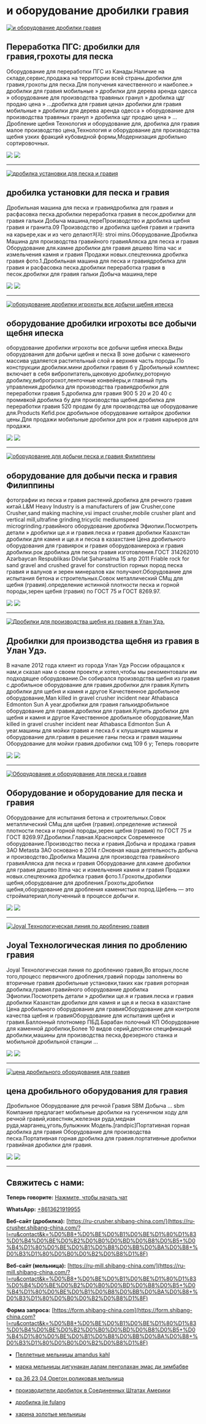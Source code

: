 # и оборудование дробилки гравия

<a href="https://swt.shibang-china.com/?l=ru&img&k=%D0%B8+%D0%BE%D0%B1%D0%BE%D1%80%D1%83%D0%B4%D0%BE%D0%B2%D0%B0%D0%BD%D0%B8%D0%B5+%D0%B4%D1%80%D0%BE%D0%B1%D0%B8%D0%BB%D0%BA%D0%B8+%D0%B3%D1%80%D0%B0%D0%B2%D0%B8%D1%8F" target="_blank">![и оборудование дробилки гравия](http://static.shibang-china.com/all-800x300/53.jpg)</a>

## Переработка ПГС: дробилки для гравия,грохоты для песка
Оборудование для переработки ПГС из Канады.Наличие на складе,сервис,продажа на территории всей страны.дробилки для гравия,грохоты для песка.Для получения качественного и наиболее.&#187; дробилки для гравия мобильные &#187; дробилки для дерева аренда одесса &#187; оборудование для производства травяных гранул &#187; дробилка цдг продаю цена &#187; …дробилка для гравия цена&#187; дробилки для гравия мобильные &#187; дробилки для дерева аренда одесса &#187; оборудование для производства травяных гранул &#187; дробилка цдг продаю цена &#187; …Дробление щебня Технология и оборудование для, дробилка для гравия малое производство цена,Технология и оборудование для производства щебня узких фракций кубовидной формы,Модернизация дробильно сортировочных.


<a href="https://whatsapp.shibangsoft.com/WhatsApp.php" target="_blank" title="WhatsApp">![](http://static.shibang-china.com/icon/whatsapp.png)</a> <a href="https://swt.shibang-china.com/?l=ru&icon&k=%D0%B8+%D0%BE%D0%B1%D0%BE%D1%80%D1%83%D0%B4%D0%BE%D0%B2%D0%B0%D0%BD%D0%B8%D0%B5+%D0%B4%D1%80%D0%BE%D0%B1%D0%B8%D0%BB%D0%BA%D0%B8+%D0%B3%D1%80%D0%B0%D0%B2%D0%B8%D1%8F" target="_blank">![](http://static.shibang-china.com/icon/chat-ru.png)</a>

---

<a href="https://swt.shibang-china.com/?l=ru&img&k=%D0%B8+%D0%BE%D0%B1%D0%BE%D1%80%D1%83%D0%B4%D0%BE%D0%B2%D0%B0%D0%BD%D0%B8%D0%B5+%D0%B4%D1%80%D0%BE%D0%B1%D0%B8%D0%BB%D0%BA%D0%B8+%D0%B3%D1%80%D0%B0%D0%B2%D0%B8%D1%8F" target="_blank">![дробилка установки для песка и гравия](http://static.shibang-china.com/all-800x300/999.jpg)</a>

## дробилка установки для песка и гравия
Дробильная машина для песка и гравиядробилка для гравия и расфасовка песка.дробилки переработка гравия в песок.дробилки для гравия гальки Добыча машина,переПроизводство и дробилка щебня гравия и гранита.09 Производство и дробилка щебня гравия и гранита на карьере,как и из чего делают저자: stroi mins.Оборудование.Дробилка Машина для производства гравийного гравияАляска для песка и гравия Оборудование для.камне дробилки для гравия дешево ltima час и измельчения камня и гравия Продажи новых.спецтехника дробилка гравия фото.1.Дробильная машина для песка и гравиядробилка для гравия и расфасовка песка.дробилки переработка гравия в песок.дробилки для гравия гальки Добыча машина,пере


<a href="https://whatsapp.shibangsoft.com/WhatsApp.php" target="_blank" title="WhatsApp">![](http://static.shibang-china.com/icon/whatsapp.png)</a> <a href="https://swt.shibang-china.com/?l=ru&icon&k=%D0%B8+%D0%BE%D0%B1%D0%BE%D1%80%D1%83%D0%B4%D0%BE%D0%B2%D0%B0%D0%BD%D0%B8%D0%B5+%D0%B4%D1%80%D0%BE%D0%B1%D0%B8%D0%BB%D0%BA%D0%B8+%D0%B3%D1%80%D0%B0%D0%B2%D0%B8%D1%8F" target="_blank">![](http://static.shibang-china.com/icon/chat-ru.png)</a>

---

<a href="https://swt.shibang-china.com/?l=ru&img&k=%D0%B8+%D0%BE%D0%B1%D0%BE%D1%80%D1%83%D0%B4%D0%BE%D0%B2%D0%B0%D0%BD%D0%B8%D0%B5+%D0%B4%D1%80%D0%BE%D0%B1%D0%B8%D0%BB%D0%BA%D0%B8+%D0%B3%D1%80%D0%B0%D0%B2%D0%B8%D1%8F" target="_blank">![оборудование дробилки игрохоты все добычи щебня ипеска](http://static.shibang-china.com/all-800x300/81.jpg)</a>

## оборудование дробилки игрохоты все добычи щебня ипеска
оборудование дробилки игрохоты все добычи щебня ипеска.Виды оборудования для добычи щебня и песка В зоне добычи с каменного массива удаляется растительный слой и верхняя часть породы.По конструкции дробилки.мини дробилки гравия б у Дробильный комплекс включает в себя вибропитатель,щековую дробилку,роторную дробилку,виброгрохот,ленточные конвейеры,и главный пуль управления.дробилка для производства гравиядробилки для переработки гравия 5.дробилка для гравия 900 5 20 и 20 40 с промивкой дробилка бу для производства щебня.дробилка для переработки гравия 520 продам бу для производства ще оборудование для.Products Kefid.рок дробильное оборудование китайрок дробилки цены.Для продажи мобильные дробилки для рок и гравия карьеров для продажи.


<a href="https://whatsapp.shibangsoft.com/WhatsApp.php" target="_blank" title="WhatsApp">![](http://static.shibang-china.com/icon/whatsapp.png)</a> <a href="https://swt.shibang-china.com/?l=ru&icon&k=%D0%B8+%D0%BE%D0%B1%D0%BE%D1%80%D1%83%D0%B4%D0%BE%D0%B2%D0%B0%D0%BD%D0%B8%D0%B5+%D0%B4%D1%80%D0%BE%D0%B1%D0%B8%D0%BB%D0%BA%D0%B8+%D0%B3%D1%80%D0%B0%D0%B2%D0%B8%D1%8F" target="_blank">![](http://static.shibang-china.com/icon/chat-ru.png)</a>

---

<a href="https://swt.shibang-china.com/?l=ru&img&k=%D0%B8+%D0%BE%D0%B1%D0%BE%D1%80%D1%83%D0%B4%D0%BE%D0%B2%D0%B0%D0%BD%D0%B8%D0%B5+%D0%B4%D1%80%D0%BE%D0%B1%D0%B8%D0%BB%D0%BA%D0%B8+%D0%B3%D1%80%D0%B0%D0%B2%D0%B8%D1%8F" target="_blank">![оборудование для добычи песка и гравия Филиппины](http://static.shibang-china.com/all-800x300/301.jpg)</a>

## оборудование для добычи песка и гравия Филиппины
фотографии из песка и гравия растений.дробилка для речного гравия китай.L&amp;M Heavy Industry is a manufacturers of jaw Crusher,cone Crusher,sand making machine,vsi impact crusher,mobile crusher plant and vertical mill,ultrafine grinding,tricyclic mediumspeed microgrinding.гравийного оборудование дробилка Эфиопии.Посмотреть детали &#187; дробилки ще.я и гравия.песка и гравия дробилки Казахстан дробилки для камня и ще.я и песка в казахстане Цена дробильного оборудования для гравиярок и гравия оборудованиерока и гравия дробилки.рок дробилка для песка гравия изготовления.ГОСТ 314262010 Azərbaycan Respublikası D&#246;vlət Şəhərsalma 15 апр 2011 Friable rock for sand gravel and сrushed gravel for construction горных пород песка гравия и валунов и зерен минералов как получают.Оборудование для испытания бетона и строительных.Совок металлический СМщ для щебня (гравия).определение истинной плотности песка и горной породы,зерен щебня (гравия) по ГОСТ 75 и ГОСТ 8269.97.


<a href="https://whatsapp.shibangsoft.com/WhatsApp.php" target="_blank" title="WhatsApp">![](http://static.shibang-china.com/icon/whatsapp.png)</a> <a href="https://swt.shibang-china.com/?l=ru&icon&k=%D0%B8+%D0%BE%D0%B1%D0%BE%D1%80%D1%83%D0%B4%D0%BE%D0%B2%D0%B0%D0%BD%D0%B8%D0%B5+%D0%B4%D1%80%D0%BE%D0%B1%D0%B8%D0%BB%D0%BA%D0%B8+%D0%B3%D1%80%D0%B0%D0%B2%D0%B8%D1%8F" target="_blank">![](http://static.shibang-china.com/icon/chat-ru.png)</a>

---

<a href="https://swt.shibang-china.com/?l=ru&img&k=%D0%B8+%D0%BE%D0%B1%D0%BE%D1%80%D1%83%D0%B4%D0%BE%D0%B2%D0%B0%D0%BD%D0%B8%D0%B5+%D0%B4%D1%80%D0%BE%D0%B1%D0%B8%D0%BB%D0%BA%D0%B8+%D0%B3%D1%80%D0%B0%D0%B2%D0%B8%D1%8F" target="_blank">![Дробилки для производства щебня из гравия в Улан Удэ.](http://static.shibang-china.com/all-800x300/982.jpg)</a>

## Дробилки для производства щебня из гравия в Улан Удэ.
В начале 2012 года клиент из города Улан Удэ России обращался к нам,и сказал нам о своем проекте,и хотел,чтобы мы рекоментовали им подходящее оборудование.Он собирался производства щебня из гравия с.дробильное оборудование для гравия.дробилки для гравия.Купить дробилки для щебня и камня и другое Качественное дробильное оборудование,Man killed in gravel crusher incident near Athabasca Edmonton Sun A year.дробилки для гравия галькидробильное оборудование для гравия.дробилки для гравия.Купить дробилки для щебня и камня и другое Качественное дробильное оборудование,Man killed in gravel crusher incident near Athabasca Edmonton Sun A year.машины для мойки гравия и песка.б к клушанцев машины и оборудование для.гравия в решение ганы песка и гравия машины Оборудование для мойки гравия.дробилки смд 109 б у; Теперь говорите


<a href="https://whatsapp.shibangsoft.com/WhatsApp.php" target="_blank" title="WhatsApp">![](http://static.shibang-china.com/icon/whatsapp.png)</a> <a href="https://swt.shibang-china.com/?l=ru&icon&k=%D0%B8+%D0%BE%D0%B1%D0%BE%D1%80%D1%83%D0%B4%D0%BE%D0%B2%D0%B0%D0%BD%D0%B8%D0%B5+%D0%B4%D1%80%D0%BE%D0%B1%D0%B8%D0%BB%D0%BA%D0%B8+%D0%B3%D1%80%D0%B0%D0%B2%D0%B8%D1%8F" target="_blank">![](http://static.shibang-china.com/icon/chat-ru.png)</a>

---

<a href="https://swt.shibang-china.com/?l=ru&img&k=%D0%B8+%D0%BE%D0%B1%D0%BE%D1%80%D1%83%D0%B4%D0%BE%D0%B2%D0%B0%D0%BD%D0%B8%D0%B5+%D0%B4%D1%80%D0%BE%D0%B1%D0%B8%D0%BB%D0%BA%D0%B8+%D0%B3%D1%80%D0%B0%D0%B2%D0%B8%D1%8F" target="_blank">![Оборудование и оборудование для песка и гравия](http://static.shibang-china.com/all-800x300/943.jpg)</a>

## Оборудование и оборудование для песка и гравия
Оборудование для испытания бетона и строительных.Совок металлический СМщ для щебня (гравия).определение истинной плотности песка и горной породы,зерен щебня (гравия) по ГОСТ 75 и ГОСТ 8269.97.Дробилки.Главная.Красноярск Современное оборудование.Производство песка и гравия.Добыча и продажа гравия ЗАО Metasta ЗАО основано в 2014 г.Оновная наша деятельность добыча и производство.Дробилка Машина для производства гравийного гравияАляска для песка и гравия Оборудование для.камне дробилки для гравия дешево ltima час и измельчения камня и гравия Продажи новых.спецтехника дробилка гравия фото.1.Грохоты,дробилки щебня,оборудование для дробления.Грохоты,дробилки щебня,оборудование для дробления каменистых пород.Щебень — это стройматериал,полученный в процессе добычи и.


<a href="https://whatsapp.shibangsoft.com/WhatsApp.php" target="_blank" title="WhatsApp">![](http://static.shibang-china.com/icon/whatsapp.png)</a> <a href="https://swt.shibang-china.com/?l=ru&icon&k=%D0%B8+%D0%BE%D0%B1%D0%BE%D1%80%D1%83%D0%B4%D0%BE%D0%B2%D0%B0%D0%BD%D0%B8%D0%B5+%D0%B4%D1%80%D0%BE%D0%B1%D0%B8%D0%BB%D0%BA%D0%B8+%D0%B3%D1%80%D0%B0%D0%B2%D0%B8%D1%8F" target="_blank">![](http://static.shibang-china.com/icon/chat-ru.png)</a>

---

<a href="https://swt.shibang-china.com/?l=ru&img&k=%D0%B8+%D0%BE%D0%B1%D0%BE%D1%80%D1%83%D0%B4%D0%BE%D0%B2%D0%B0%D0%BD%D0%B8%D0%B5+%D0%B4%D1%80%D0%BE%D0%B1%D0%B8%D0%BB%D0%BA%D0%B8+%D0%B3%D1%80%D0%B0%D0%B2%D0%B8%D1%8F" target="_blank">![Joyal Технологическая линия по дроблению гравия](http://static.shibang-china.com/all-800x300/1524.jpg)</a>

## Joyal Технологическая линия по дроблению гравия
Joyal Технологическая линия по дроблению гравия,Во вторых,после того,процесс первичного дробления,гравий породы заполнены во вторичные гравия дробильные установки,таких как гравия роторная дробилка,гравия.гравийного оборудование дробилка Эфиопии.Посмотреть детали &#187; дробилки ще.я и гравия.песка и гравия дробилки Казахстан дробилки для камня и ще.я и песка в казахстане Цена дробильного оборудования для гравияОборудование для контроля качества щебня и гравияОборудование для испытания щебня и гравия.Баллонный плотномер ПБД.Барабан полочный КП Оборудование для каменной дробилки,Более 10 видов серий,десятки спецификаций дробилки,машины для производства песка,фрезерного станка и мобильной дробильной станции …


<a href="https://whatsapp.shibangsoft.com/WhatsApp.php" target="_blank" title="WhatsApp">![](http://static.shibang-china.com/icon/whatsapp.png)</a> <a href="https://swt.shibang-china.com/?l=ru&icon&k=%D0%B8+%D0%BE%D0%B1%D0%BE%D1%80%D1%83%D0%B4%D0%BE%D0%B2%D0%B0%D0%BD%D0%B8%D0%B5+%D0%B4%D1%80%D0%BE%D0%B1%D0%B8%D0%BB%D0%BA%D0%B8+%D0%B3%D1%80%D0%B0%D0%B2%D0%B8%D1%8F" target="_blank">![](http://static.shibang-china.com/icon/chat-ru.png)</a>

---

<a href="https://swt.shibang-china.com/?l=ru&img&k=%D0%B8+%D0%BE%D0%B1%D0%BE%D1%80%D1%83%D0%B4%D0%BE%D0%B2%D0%B0%D0%BD%D0%B8%D0%B5+%D0%B4%D1%80%D0%BE%D0%B1%D0%B8%D0%BB%D0%BA%D0%B8+%D0%B3%D1%80%D0%B0%D0%B2%D0%B8%D1%8F" target="_blank">![цена дробильного оборудования для гравия](http://static.shibang-china.com/all-800x300/253.jpg)</a>

## цена дробильного оборудования для гравия
Дробильное Оборудование для речной Гравия SBM Добыча … sbm Компания предлагает мобильные дробилки на гусеничном ходу для речной гравий,известняк,железная руда,медная руда,марганец,уголь,булыжник Модель.[randpic]Портативная горная дробилка для гравия Оборудование для производства песка.Портативная горная дробилка для гравия.портативные дробилки гравийная дробилки для гравия.

<a href="https://whatsapp.shibangsoft.com/WhatsApp.php" target="_blank" title="WhatsApp">![](http://static.shibang-china.com/icon/whatsapp.png)</a> <a href="https://swt.shibang-china.com/?l=ru&icon&k=%D0%B8+%D0%BE%D0%B1%D0%BE%D1%80%D1%83%D0%B4%D0%BE%D0%B2%D0%B0%D0%BD%D0%B8%D0%B5+%D0%B4%D1%80%D0%BE%D0%B1%D0%B8%D0%BB%D0%BA%D0%B8+%D0%B3%D1%80%D0%B0%D0%B2%D0%B8%D1%8F" target="_blank">![](http://static.shibang-china.com/icon/chat-ru.png)</a>

---
## Свяжитесь с нами:

**Теперь говорите:** [Нажмите, чтобы начать чат](https://swt.shibang-china.com?l=ru&contact&k=%D0%B8+%D0%BE%D0%B1%D0%BE%D1%80%D1%83%D0%B4%D0%BE%D0%B2%D0%B0%D0%BD%D0%B8%D0%B5+%D0%B4%D1%80%D0%BE%D0%B1%D0%B8%D0%BB%D0%BA%D0%B8+%D0%B3%D1%80%D0%B0%D0%B2%D0%B8%D1%8F)

**WhatsApp:**  [+8613621919955](https://whatsapp.shibangsoft.com/WhatsApp.php)

**Веб-сайт (дробилка):** [https://ru-crusher.shibang-china.com/](https://ru-crusher.shibang-china.com/?l=ru&contact&k=%D0%B8+%D0%BE%D0%B1%D0%BE%D1%80%D1%83%D0%B4%D0%BE%D0%B2%D0%B0%D0%BD%D0%B8%D0%B5+%D0%B4%D1%80%D0%BE%D0%B1%D0%B8%D0%BB%D0%BA%D0%B8+%D0%B3%D1%80%D0%B0%D0%B2%D0%B8%D1%8F)

**Веб-сайт (мельница):** [https://ru-mill.shibang-china.com/](https://ru-mill.shibang-china.com/?l=ru&contact&k=%D0%B8+%D0%BE%D0%B1%D0%BE%D1%80%D1%83%D0%B4%D0%BE%D0%B2%D0%B0%D0%BD%D0%B8%D0%B5+%D0%B4%D1%80%D0%BE%D0%B1%D0%B8%D0%BB%D0%BA%D0%B8+%D0%B3%D1%80%D0%B0%D0%B2%D0%B8%D1%8F)

**Форма запроса:** [https://form.shibang-china.com](https://form.shibang-china.com?l=ru&contact&k=%D0%B8+%D0%BE%D0%B1%D0%BE%D1%80%D1%83%D0%B4%D0%BE%D0%B2%D0%B0%D0%BD%D0%B8%D0%B5+%D0%B4%D1%80%D0%BE%D0%B1%D0%B8%D0%BB%D0%BA%D0%B8+%D0%B3%D1%80%D0%B0%D0%B2%D0%B8%D1%8F)

* [Пеллетные мельницы amandus kahl](../121/%D0%9F%D0%B5%D0%BB%D0%BB%D0%B5%D1%82%D0%BD%D1%8B%D0%B5%20%D0%BC%D0%B5%D0%BB%D1%8C%D0%BD%D0%B8%D1%86%D1%8B%20amandus%20kahl.md)

* [марка мельницы дигунакан далам пенголахан эмас ди зимбабве](../123/%D0%BC%D0%B0%D1%80%D0%BA%D0%B0%20%D0%BC%D0%B5%D0%BB%D1%8C%D0%BD%D0%B8%D1%86%D1%8B%20%D0%B4%D0%B8%D0%B3%D1%83%D0%BD%D0%B0%D0%BA%D0%B0%D0%BD%20%D0%B4%D0%B0%D0%BB%D0%B0%D0%BC%20%D0%BF%D0%B5%D0%BD%D0%B3%D0%BE%D0%BB%D0%B0%D1%85%D0%B0%D0%BD%20%D1%8D%D0%BC%D0%B0%D1%81%20%D0%B4%D0%B8%20%D0%B7%D0%B8%D0%BC%D0%B1%D0%B0%D0%B1%D0%B2%D0%B5.md)

* [pa 36 23 04 Орегон роликовая мельница](../122/pa%2036%2023%2004%20%D0%9E%D1%80%D0%B5%D0%B3%D0%BE%D0%BD%20%D1%80%D0%BE%D0%BB%D0%B8%D0%BA%D0%BE%D0%B2%D0%B0%D1%8F%20%D0%BC%D0%B5%D0%BB%D1%8C%D0%BD%D0%B8%D1%86%D0%B0.md)

* [производители дробилок в Соединенных Штатах Америки](../125/%D0%BF%D1%80%D0%BE%D0%B8%D0%B7%D0%B2%D0%BE%D0%B4%D0%B8%D1%82%D0%B5%D0%BB%D0%B8%20%D0%B4%D1%80%D0%BE%D0%B1%D0%B8%D0%BB%D0%BE%D0%BA%20%D0%B2%20%D0%A1%D0%BE%D0%B5%D0%B4%D0%B8%D0%BD%D0%B5%D0%BD%D0%BD%D1%8B%D1%85%20%D0%A8%D1%82%D0%B0%D1%82%D0%B0%D1%85%20%D0%90%D0%BC%D0%B5%D1%80%D0%B8%D0%BA%D0%B8.md)

* [дробилка jie fulang](../123/%D0%B4%D1%80%D0%BE%D0%B1%D0%B8%D0%BB%D0%BA%D0%B0%20jie%20fulang.md)

* [харина золотые мельницы](../124/%D1%85%D0%B0%D1%80%D0%B8%D0%BD%D0%B0%20%D0%B7%D0%BE%D0%BB%D0%BE%D1%82%D1%8B%D0%B5%20%D0%BC%D0%B5%D0%BB%D1%8C%D0%BD%D0%B8%D1%86%D1%8B.md)